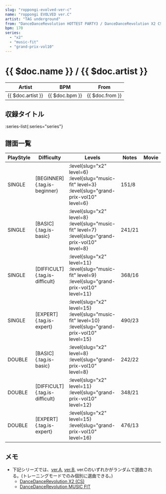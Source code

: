 ```yaml
---
slug: "roppongi-evolved-ver-c"
name: "roppongi EVOLVED ver.C"
artist: "TAG underground"
from: "DanceDanceRevolution HOTTEST PARTY3 / DanceDanceRevolution X2 CS"
bpm: 170
series:
  - "x2"
  - "music-fit"
  - "grand-prix-vol10"
---
```


# {{ $doc.name }} / {{ $doc.artist }}

|Artist|BPM|From|
|------|---|----|
|{{ $doc.artist }}|{{ $doc.bpm }}|{{ $doc.from }}|

## 収録タイトル

:series-list{:series="series"}

## 譜面一覧

|PlayStyle|Difficulty|Levels|Notes|Movie|
|---------|----------|------|-----|-----|
|SINGLE|[BEGINNER]{.tag.is-beginner}|<div class="field is-grouped is-grouped-multiline"> :level{slug="x2" level=6} :level{slug="music-fit" level=3} :level{slug="grand-prix-vol10" level=6}</div>|151/8||
|SINGLE|[BASIC]{.tag.is-basic}|<div class="field is-grouped is-grouped-multiline"> :level{slug="x2" level=8} :level{slug="music-fit" level=7} :level{slug="grand-prix-vol10" level=8}</div>|241/21||
|SINGLE|[DIFFICULT]{.tag.is-difficult}|<div class="field is-grouped is-grouped-multiline"> :level{slug="x2" level=11} :level{slug="music-fit" level=9} :level{slug="grand-prix-vol10" level=11}</div>|368/16||
|SINGLE|[EXPERT]{.tag.is-expert}|<div class="field is-grouped is-grouped-multiline"> :level{slug="x2" level=15} :level{slug="music-fit" level=10} :level{slug="grand-prix-vol10" level=15}</div>|490/23||
|DOUBLE|[BASIC]{.tag.is-basic}|<div class="field is-grouped is-grouped-multiline"> :level{slug="x2" level=8} :level{slug="grand-prix-vol10" level=8}</div>|242/22||
|DOUBLE|[DIFFICULT]{.tag.is-difficult}|<div class="field is-grouped is-grouped-multiline"> :level{slug="x2" level=11} :level{slug="grand-prix-vol10" level=12}</div>|348/21||
|DOUBLE|[EXPERT]{.tag.is-expert}|<div class="field is-grouped is-grouped-multiline"> :level{slug="x2" level=15} :level{slug="grand-prix-vol10" level=16}</div>|476/13||

## メモ

- 下記シリーズでは、[ver.A](/songs/roppongi-evolved-ver-a), [ver.B](/songs/roppongi-evolved-ver-b), ver.Cのいずれかがランダムで選曲される。(トレーニングモードでのみ個別に選曲できる。)
  - [DanceDanceRevolution X2 (CS)](/series/x2)
  - [DanceDanceRevolution MUSIC FIT](/series/music-fit)
